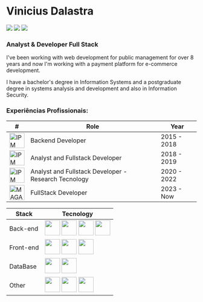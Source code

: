 # Vinicius Dalastra
<div>
  <a href="https://www.linkedin.com/in/dalastraa/" target="_blank"><img src="https://img.shields.io/badge/LinkedIn-0077B5?style=for-the-badge&logo=linkedin&logoColor=white"></a>
  <a href="https://www.instagram.com/dalastraa/" target="_blank"><img src="https://img.shields.io/badge/Instagram-E4405F?style=for-the-badge&logo=instagram&logoColor=white"></a>
  <a href="https://viniciusdalastra.github.io" target="_blank"><img src="https://img.shields.io/badge/website-000000?style=for-the-badge&logo=About.me&logoColor=white"></a>
</div>

### Analyst & Developer Full Stack

I've been working with web development for public management for over 8 years and now I'm working with a payment platform for e-commerce development.

I have a bachelor's degree in Information Systems and a postgraduate degree in systems analysis and development and also in Information Security.

### Experiências Profissionais:

| #                                                                                        | Role                                                 | Year          |
| ---------------------------------------------------------------------------------------- | ---------------------------------------------------- | ------------- |
| <img width="40" src="https://i.postimg.cc/TYb6VrSp/logo-ipm.jpg" title="IPM Sistemas" /> | Backend Developer                                    | 2015 - 2018   |
| <img width="40" src="https://i.postimg.cc/TYb6VrSp/logo-ipm.jpg" title="IPM Sistemas" /> | Analyst and Fullstack Developer                      | 2018 - 2019   |
| <img width="40" src="https://i.postimg.cc/TYb6VrSp/logo-ipm.jpg" title="IPM Sistemas" /> | Analyst and Fullstack Developer - Research Tecnology | 2020 - 2022   |
| <img width="40" src="https://i.postimg.cc/c4408xFS/logo-magazord.png" title="MAGAZORD" />| FullStack Developer                                  | 2023 - Now    |

| Stack    | Tecnology |
| -------- | ---------------------------------------------------------------------------------------- |
| Back-end  | <img width="40" src="https://cdn.jsdelivr.net/gh/devicons/devicon/icons/nodejs/nodejs-original.svg"/> <img width="40" src="https://cdn.jsdelivr.net/gh/devicons/devicon/icons/javascript/javascript-original.svg"/> <img width="40" src="https://cdn.jsdelivr.net/gh/devicons/devicon/icons/typescript/typescript-original.svg"/> <img width="40" src="https://cdn.jsdelivr.net/gh/devicons/devicon/icons/php/php-original.svg"/>|
| Front-end | <img width="40" src="https://cdn.jsdelivr.net/gh/devicons/devicon/icons/react/react-original.svg" />  <img width="40" src="https://cdn.jsdelivr.net/gh/devicons/devicon/icons/javascript/javascript-original.svg"/> <img width="40" src="https://cdn.jsdelivr.net/gh/devicons/devicon/icons/typescript/typescript-original.svg"/>|
| DataBase | <img width="40" src="https://cdn.jsdelivr.net/gh/devicons/devicon/icons/postgresql/postgresql-original.svg" /> <img width="40" src="https://cdn.jsdelivr.net/gh/devicons/devicon/icons/mongodb/mongodb-original.svg" /> |
| Other | <img width="40" src="https://cdn.jsdelivr.net/gh/devicons/devicon/icons/docker/docker-original.svg" /> <img width="40" src="https://cdn.jsdelivr.net/gh/devicons/devicon/icons/git/git-original.svg" /> <img  width="40" src="https://cdn.jsdelivr.net/gh/devicons/devicon/icons/github/github-original.svg" />|
